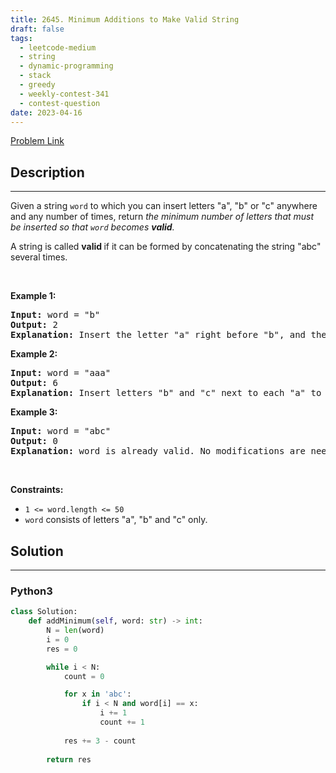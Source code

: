 ```yaml
---
title: 2645. Minimum Additions to Make Valid String
draft: false
tags: 
  - leetcode-medium
  - string
  - dynamic-programming
  - stack
  - greedy
  - weekly-contest-341
  - contest-question
date: 2023-04-16
---
```


[Problem Link](https://leetcode.com/problems/minimum-additions-to-make-valid-string/)

## Description

---
<p>Given a string <code>word</code> to which you can insert letters &quot;a&quot;, &quot;b&quot; or &quot;c&quot; anywhere and any number of times, return <em>the minimum number of letters that must be inserted so that <code>word</code> becomes <strong>valid</strong>.</em></p>

<p>A string is called <strong>valid </strong>if it can be formed by concatenating the string &quot;abc&quot; several times.</p>

<p>&nbsp;</p>
<p><strong class="example">Example 1:</strong></p>

<pre>
<strong>Input:</strong> word = &quot;b&quot;
<strong>Output:</strong> 2
<strong>Explanation:</strong> Insert the letter &quot;a&quot; right before &quot;b&quot;, and the letter &quot;c&quot; right next to &quot;b&quot; to obtain the valid string &quot;<strong>a</strong>b<strong>c</strong>&quot;.
</pre>

<p><strong class="example">Example 2:</strong></p>

<pre>
<strong>Input:</strong> word = &quot;aaa&quot;
<strong>Output:</strong> 6
<strong>Explanation:</strong> Insert letters &quot;b&quot; and &quot;c&quot; next to each &quot;a&quot; to obtain the valid string &quot;a<strong>bc</strong>a<strong>bc</strong>a<strong>bc</strong>&quot;.
</pre>

<p><strong class="example">Example 3:</strong></p>

<pre>
<strong>Input:</strong> word = &quot;abc&quot;
<strong>Output:</strong> 0
<strong>Explanation:</strong> word is already valid. No modifications are needed. 
</pre>

<p>&nbsp;</p>
<p><strong>Constraints:</strong></p>

<ul>
	<li><code>1 &lt;= word.length &lt;= 50</code></li>
	<li><code>word</code> consists of letters &quot;a&quot;, &quot;b&quot;&nbsp;and &quot;c&quot; only.&nbsp;</li>
</ul>


## Solution

---
### Python3
``` py title='minimum-additions-to-make-valid-string'
class Solution:
    def addMinimum(self, word: str) -> int:
        N = len(word)
        i = 0
        res = 0

        while i < N:
            count = 0

            for x in 'abc':
                if i < N and word[i] == x:
                    i += 1
                    count += 1
            
            res += 3 - count
        
        return res
                
            
```

